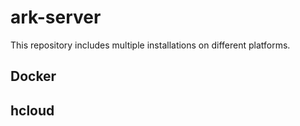 # ark-server

This repository includes multiple installations on different platforms.

## Docker

## hcloud
